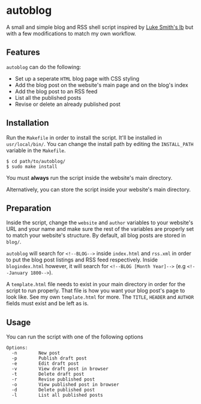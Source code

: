 # autoblog

A small and simple blog and RSS shell script inspired by
[Luke Smith's lb](https://github.com/LukeSmithxyz/lb) but
with a few modifications to match my own workflow.

## Features

`autoblog` can do the following:

* Set up a seperate `HTML` blog page with CSS styling
* Add the blog post on the website's main page and on the blog's index
* Add the blog post to an RSS feed
* List all the published posts
* Revise or delete an already published post

## Installation 

Run the `Makefile` in order to install the script. It'll
be installed in `usr/local/bin/`. You can change the install path
by editing the `INSTALL_PATH` variable in the `Makefile`.

```shell
$ cd path/to/autoblog/
$ sudo make install
```

You must **always** run the script inside the website's
main directory.  

Alternatively, you can store the script inside your website's
main directory.

## Preparation

Inside the script, change the `website` and `author` variables
to your website's URL and your name and make sure the rest
of the variables are properly set to match your website's
structure. By default, all blog posts are stored in `blog/`.  

`autoblog` will search for `<!--BLOG-->` inside `index.html` and
`rss.xml` in order to put the blog post listings and RSS feed
respectively. Inside `blogindex.html` however, it will search for
`<!--BLOG [Month Year]-->` (e.g `<!--January 1800-->`).  

A `template.html` file needs to exist in your main directory
in order for the script to run properly.
That file is how you want your blog post's page to look like. See
my own `template.html` for more. The `TITLE`, `HEADER` and `AUTHOR`
fields must exist and be left as is.

## Usage

You can run the script with one of the following
options

```
Options:
  -n        New post
  -p        Publish draft post
  -e        Edit draft post
  -v        View draft post in browser
  -t        Delete draft post
  -r        Revise published post
  -o        View published post in browser
  -d        Delete published post
  -l        List all published posts
```
